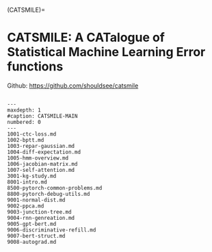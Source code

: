 (CATSMILE)=


# CATSMILE: A CATalogue of Statistical Machine Learning Error functions

Github: <https://github.com/shouldsee/catsmile>


```{include} 8001-intro.md
```


```{toctree}
---
maxdepth: 1
#caption: CATSMILE-MAIN
numbered: 0
---
1001-ctc-loss.md
1002-bptt.md
1003-repar-gaussian.md
1004-diff-expectation.md
1005-hmm-overview.md
1006-jacobian-matrix.md
1007-self-attention.md
3001-kg-study.md
8001-intro.md
8500-pytorch-common-problems.md
8800-pytorch-debug-utils.md
9001-normal-dist.md
9002-ppca.md
9003-junction-tree.md
9004-rnn-genreation.md
9005-gpt-bert.md
9006-discriminative-refill.md
9007-bert-struct.md
9008-autograd.md
```
